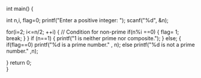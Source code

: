 
int main()
{

int n,i, flag=0;
printf("Enter a positive integer: ");
scanf("%d", &n);

for(i=2; i<=n/2; ++i)
{
	// Condition for  non-prime
	if(n%i ==0)
	{
		flag= 1;
		break;
	}
}
 if (n==1)
{
 printf("1 is neither prime nor composite.");
}
  else;
{
 	if(flag==0)
printf("%d is a prime number." , n);
else
printf("%d is not a prime number." ,n);

}
return 0;   
}

